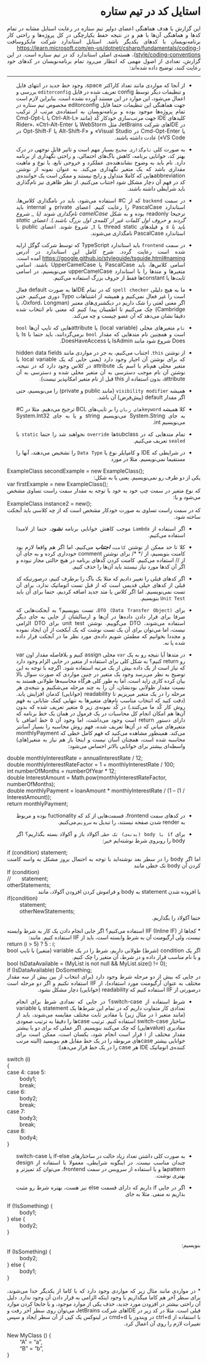<div dir='rtl' align="justify">
<H1>
استایل کد در تیم ستاره
</H1>

این گزارش با هدف هماهنگی اعضای دولپر تیم ستاره در رعایت استایل مشابه در تمام کدها و هماهنگی آن‌ها با هم و در نتیجه حفظ یکپارچگی در کل پروژه‌ها و راحتی کار برنامه‌نویسان با کدهای یکدیگر باشد. استایل استاندارد شرکت مایکروسافت (https://learn.microsoft.com/en-us/dotnet/csharp/fundamentals/coding-style/coding-conventions)، هسته‌ی اصلی استاندارد کد در تیم ستاره است. در این گزارش، تعدادی از اصول مهمی که انتظار می‌رود تمام برنامه‌نویسان در کدهای خود رعایت کنند، توضیح داده شده‌اند:
 ***
* از آنجا که مواردی مانند تعداد کاراکتر space، وجود خط جدید در انتهای فایل و تنظیمات دیگر توسط config تعریف شده در فایل `editorconfig` بررسی و اعمال می‌شود، این موارد در این مستند آورده نشده است. بنابراین لازم است جهت هماهنگی این تنظیمات حتما فایل editorconfig مخصوص تیم ستاره در تمام پروژه‌ها موجود بوده و برنامه‌نویسان به استفاده‌ی مرتب از ترکیب کلیدهای IDE جهت مرتب‌سازی خودکار کُد (مانند «Ctrl-Alt-L یا Cmd-Opt-L در IDEهای شرکت JetBrains مثل WebStorm یا Rider»، «Ctrl-Alt-Enter یا Cmd-Opt-Enter در Visual Studio» و «Alt-Shift-F یا Opt-Shift-F در VS Code») عادت داشته باشند.

* به صورت کلی `نام‌گذاری صحیح` بسیار مهم است و تاثیر قابل توجهی در درک بهتر کد، خوانایی برنامه، کاهش باگ‌های احتمالی، و راحتی نگهداری از برنامه دارد. نام باید به وضوح نشاندهنده‌ی عملکرد و خروجی تابع، یا نوع و ماهیت مقداری باشد که یک متغیر نگهداری می‌کند. به عنوان نمونه از نوشتن abbreviationهایی که کاملا متداول و رایج نیستند و ممکن است یک خواننده‌ی کد در فهم آن دچار مشکل شود اجتناب می‌کنیم. از نظر ظاهری نیز نام‌گذاری باید شرایطی داشته باشند.

* در سمت `backend` که از C# استفاده می‌شود، باید در نامگذاری کلاس‌ها، استاندارد PascalCase را رعایت کنیم. اعضای private و internal باید ترجیحا readonly بوده و به شکل _camelCase نام‌گذاری شوند (با _ شروع گردند و حروف اول کلمات غیر از کلمه‌ی اول بزرگ باشند.). اعضای static باید با s_ و فیلدهای thread static با t_ شروع شوند. اعضای public با استاندارد PascalCase نامگذاری می‌شوند.

* در سمت `frontend` باید استاندارد TypeScript که توسط شرکت گوگل ارایه شده است رعایت گردد. شرح کامل این استاندارد در آدرس https://google.github.io/styleguide/tsguide.html#naming آمده است. اسامی کلاس‌ها، باید PascalCase یا UpperCamelCase باشند. اسامی متغیرها و متدها را با استاندارد upperCamelCase می‌نویسیم. در اسامی ثابت‌ها یا constantها فقط از حروف بزرگ استفاده می‌کنیم.

* ما به هیچ دلیلی `spell checker` که در تمام IDEها به صورت default فعال است را غیر فعال نمی‌کنیم و همیشه از اشتباهات Typo دوری می‌کنیم. حتی اگر معنی لغتی را شک داریم در دیکشنری‌های معتبر (Oxford، Longman، یا Cambridge) چک می‌کنیم تا اطمینان پیدا کنیم که معنی نام انتخاب شده دقیقا نشان می‌دهد که آن عضو چیست و چه می‌کند.

* `نام` متغیرهای محلی (local variable) یا attributeهایی که تایپ آن‌ها `bool` است و همچنین نام متدهایی که مقدار `bool` برمی‌گردانند، باید حتما با Is یا Does شروع شود مانند IsAdmin یا DoesHaveAccess.

* از نوشتن `this`. اجتناب می‌کنیم، به جز در مواردی مانند hidden data fields که برای نوشتن آن اجبار وجود دارد (یعنی جایی که یک local variable یا متغیر محلی هم‌نام با اسم یک attribute در کلاس وجود دارد که در نتیجه، نوشتن آن نام موجب دسترسی به آن متغیر محلی شده و دسترسی به آن attribute، بدون استفاده از this قبل از نام متغیر امکانپذیر نیست).

* همیشه `visibility modifier` (مانند public و private) را می‌نویسیم، حتی اگر مقدار default (پیش‌فرض) آن باشد.

* کلا همیشه `keywordهای زبان` را بر تایپ‌های BCL ترجیح می‌دهیم. مثلا در C# به جای System.String می‌نویسیم string و یا به جای System.Int32 می‌نویسیم int.

* تمام متدهایی که در subclassها `override` نخواهند شد را حتما `static` یا `sealed` تعریف می‌کنیم.

* در شرایطی که IDE و کامپایلر نوع یا `Data Type` را تشخیص می‌دهند، آنها را مستقیما نمی‌نویسیم. مثلا در مورد
</div>
	ExampleClass secondExample = new ExampleClass();
<div dir='rtl' align="justify">
یکی از دو طرف رو نمی‌نویسیم. یعنی یا به شکل: 
</div>
	var firstExample = new ExampleClass();
<div dir='rtl' align="justify">
که نوع متغیر در سمت چپ خود به خود با توجه به مقدار سمت راست تساوی مشخص می‌شود و یا: 
</div>
	ExampleClass instance2 = new();
<div dir='rtl' align="justify">
که در سمت راست تساوی به صورت خودکار مشخص است که از چه کلاسی باید آبجکت ساخته شود.
  
* اگر استفاده از `Lambda` موجب کاهش خوانایی برنامه ***نشود***، حتما از لامبدا استفاده می‌کنیم.

* کلا تا حد ممکن از نوشتن `کامنت` ***اجتناب*** می‌کنیم، اما اگر هم واقعا لازم بود کامنت بنویسیم، از /*   */  برای نوشتن comment خودداری کرده و به جای آن از // استفاده می‌کنیم. کامنت کردن کُدهای برنامه در هیچ حالتی مجاز نبوده و اگر آن کدها مورد نیاز نیستند باید آن‌ها را حذف کنیم.

* اگر کدهای قبلی را تغییر دادیم که مثلا یک باگ را برطرف کنیم، درصورتیکه کد قبلی از کدهای خیلی قدیمی است که از قبل تست اتوماتیک ندارد، برای آن تست نمی‌نویسیم. اما اگر کلاس یا متد جدید اضافه کردیم، حتما برای آن باید `Unit Test` بنویسیم.

* برای `DTO (Data Transfer Object)`، تست بنویسیم؟
به آبجکت‌هایی که صرفا برای قرار دادن داده‌ها در آن‌ها و ارسالشان از جایی به جای دیگر استفاده می‌شوند، DTO می‌گوییم. نوشتن unit test برای DTO الزامی نیست، اما می‌توان برای آن یک تست نوشت که یک آبکجت از آن ایجاد نموده و مجددا بخوانیم که مطمئن شویم داده‌ی مورد نظر ما در آبجکت قرار داده شده یا نه.

* در متدها آیا نتیجه رو به یک `var` محلی assign کنیم و بلافاصله مقدار اون var رو return کنیم؟
به شکل کلی برای استفاده از متغیر در جایی الزام وجود دارد که نیاز است از یک داده بیش از یک مرتبه استفاده شود. اگرچه با توجه به این توضیح به نظر می‌رسد وجود یک متغیر در چنین مواردی که صورت سوال بالا بیان کرده کاری زاید است، اما به طور کلی هرگاه محاسبه‌ها طولانی هستند به نسبت مقدار طولانی بودنشان، آن را به چند مرحله می‌شکنیم و نتیجه‌ی هر مرحله را در یک متغیر میریزیم تا readability (خوانایی) کدمان افزایش یابد. (دقت کنید که انتخاب مناسب نام‌های متغیرها به تنهایی کمک شایانی به فهم روش کار کُد ما می‌کنند.) در کُد نمونه‌ی زیر ۵ متغیر تعریف شده که بدون آن‌ها هم امکان انجام کل محاسبات در یک فرمول در همان یک خط برنامه که دارای دستور return است وجود می‌داشت، اما وجود آن ۵ خط اضافی با متغیرهای میانی که در آن‌ها تعریف شده، فهم روش محاسبه را بسیار آسانتر می‌کند. همینطور مشاهده می‌کنید که فهم کامل خطی که monthlyPayment محاسبه شده است، همچنان آسان نیست و اینجا باز هم نیاز به متغیر(های) واسطه‌ای بیشتر برای خوانایی بالاتر احساس می‌شود:  
</div>
double monthlyInterestRate = annualInterestRate / 12;
<br>
double monthlyInterestRateFactor = 1 + monthlyInterestRate / 100;
<br>
int numberOfMonths = numberOfYear * 12;
<br>
double InterestAmount = Math.pow(monthlyInterestRateFactor, numberOfMonths);
<br>
double monthlyPayment = loanAmount * monthlyInterestRate / (1 – (1 / InterestAmount));
<br>
return monthlyPayment;
<div dir='rtl' align="justify">

* در کدهای سمت frontend، قسمت‌هایی از کد که fuctionality بوده و مربوط به render شدن صفحه نیستند، را تبدیل به `سرویس` می‌کنیم.

* برای `if با body (بدنه‌ی) تک خطی` آکولاد باز و آکولاد بسته بگذاریم؟ 
اگر body را روبروی شرط نوشته‌ایم خیر:
</div>
if (condition) statement;
<div dir='rtl' align="justify">
اما اگر body را در سطر بعد نوشته‌اید با توجه به احتمال بروز مشکل به واسه کامنت کردن آن body تک خطی مانند
</div>
If (condition)<br>
// &nbsp; &nbsp; &nbsp; statement;<br>
otherStatements;
<div dir='rtl' align="justify">
یا افزوده شدن statement به body و فراموش کردن افزودن آکولاد، مانند
</div>
if(condition)<br>
&ensp; &ensp; &ensp; statement;<br>
&ensp; &ensp; &ensp; otherNewStatements;
<div dir='rtl' align="justify">
حتما آکولاد را بگذاریم.
<br>
<br>
* کجاها از IIF (Inline IF) استفاده می‌کنیم؟ 
اگر جایی انجام دادن یک کار به شرط وابسته نیست، ولی آرگیومنت آن به شرط وابسته است، باید از IIF استفاده کنیم. مانند:
</div>
return (i > 5) ? 5 : i; 
<div dir='rtl' align="justify">
اگر یک condition (شرط) طولانی داریم، شرط را در یک variable (متغیر) با تایپ bool و با نام مناسب قرار داده و در شرط، آن متغیر را چک کنیم.
</div>
bool IsDataAvailable = (MyList is not null && MyList.size() != 0);<br>
if (IsDataAvailable) DoSomething;
<div dir='rtl' align="justify">
در جایی که بیش از دو مرحله شرط وجود دارد (برای انتخاب از بین بیش از سه مقدار مختلف به عنوان آرگیومنت مورد استفاده)، از IIF استفاده نکنیم و اگر دو مرحله است درصورتی از IIF استفاده کنیم که readability (خوانایی) دچار مشکل نشود.
  
* شرط استفاده از switch-case؟
در جایی که تعدادی شرط برای انجام تعدادی کار متفاوت داریم که در تمام این شرط‌ها یک statement یا variable (مانند متغیر i در مثال زیر) با مقادیر ثابت مختلف مقایسه می‌شوند، باید از ساختار switch-case استفاده کنیم. ترتیب caseها را دقیقا به ترتیب صعودی مقادیری (valueهایی) که چک می‌کنند بنویسیم. اگر عملی که برای دو یا بیشتر مقدار مختلف از i قرار است انجام شود، یکسان است، ممکن است برای خوانایی بیشتر caseهای مربوطه را در یک خط مقابل هم بنویسید (البته مرتب کننده‌ی اتوماتیک IDE هر case را در یک خط قرار می‌دهد):
</div>
switch (i)<br>
{<br>
case 4: case 5:<br>
&ensp; &ensp; &ensp; body1;<br>
&ensp; &ensp; &ensp; break;<br>
case 6:<br>
&ensp; &ensp; &ensp; body2;<br>
&ensp; &ensp; &ensp; break;<br>
case 7:<br>
&ensp; &ensp; &ensp; body3;<br>
&ensp; &ensp; &ensp; break;<br>
case 8:<br>
&ensp; &ensp; &ensp; body4;<br>
}
<div dir='rtl' align="justify">

* به صورت کلی داشتن تعداد زیاد حالت در ساختارهای if-else یا switch-case چندان مناسب نیست. در اینگونه شرایطی، معمولا با استفاده از design patternها و یا استفاده از سرویس در سمت frontend، می‌توان کد تمیزتر و بهتری نوشت.

* اگر در جایی if داریم که دارای قسمت else نیز هست، بهتره شرط رو مثبت بذاریم نه منفی. مثلا به جای 
</div>
If (!IsSomething) {<br>
&ensp; &ensp; &ensp; body1;<br>
} else {<br>
&ensp; &ensp; &ensp; body2;<br>
}
<div dir='rtl' align="justify"><br>
بنویسیم:
</div>
If (IsSomething) {<br>
&ensp; &ensp; &ensp; body2;<br>
} else {<br>
&ensp; &ensp; &ensp; body1;<br>
}
<div dir='rtl' align="justify"><br>
* در مواردی مانند مثال زیر که مواردی وجود دارد که با کاما از یکدیگر جدا می‌شوند، برای سطر آخر هم کاما میگذاریم با وجود اینکه الزامی به قرار دادن آن وجود ندارد. دلیل آن راحتی بیشتر در افزودن مورد جدید، حذف یکی از موارد موجود، و یا جابجا کردن موارد قبلی است. مثلا در کد زیر در IDEهای شرکت JetBrains می‌توان روی سطر آخر رفت و با استفاده از ctrl+d در ویندوز یا cmd+d در لینوکس یک کپی از آن سطر ایجاد و سپس تغییرات لازم را روی آن اعمال کرد.
</div>

New MyClass () {<br>
&ensp; &ensp; &ensp; “A” = “a”,  
&ensp; &ensp; &ensp; “B” = “b”,<br> 
}
